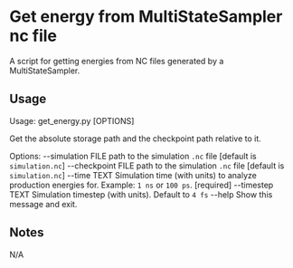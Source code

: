 # Get energy from MultiStateSampler nc file

A script for getting energies from NC files generated by a MultiStateSampler.

## Usage

Usage: get_energy.py [OPTIONS]

  Get the absolute storage path and the checkpoint path relative to it.

Options:
  --simulation FILE  path to the simulation `.nc` file [default is `simulation.nc`]
  --checkpoint FILE  path to the simulation `.nc` file [default is `simulation.nc`]
  --time TEXT        Simulation time (with units) to analyze production
                     energies for. Example: `1 ns` or `100 ps`.  [required]
  --timestep TEXT    Simulation timestep (with units). Default to `4 fs`
  --help             Show this message and exit.


## Notes

N/A

